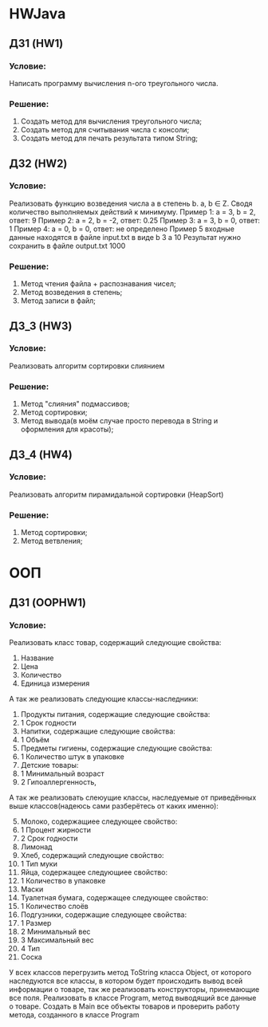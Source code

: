 # HWJava
## ДЗ1 (HW1)
### Условие:
Написать программу вычисления n-ого треугольного числа.
### Решение:
1. Создать метод для вычисления треугольного числа;
2. Создать метод для считывания числа с консоли;
3. Создать метод для печать результата типом String;

## ДЗ2 (HW2)
### Условие:
Реализовать функцию возведения числа а в степень b. a, b ∈ Z. Сводя количество выполняемых действий к минимуму. 
Пример 1: а = 3, b = 2, ответ: 9 
Пример 2: а = 2, b = -2, ответ: 0.25
Пример 3: а = 3, b = 0, ответ: 1
Пример 4: а = 0, b = 0, ответ: не определено
Пример 5
входные данные находятся в файле input.txt в виде
b 3
a 10
Результат нужно сохранить в файле output.txt
1000
### Решение:
1. Метод чтения файла + распознавания чисел;
2. Метод возведения в степень;
3. Метод записи в файл;


## ДЗ_3 (HW3)
### Условие:
Реализовать алгоритм сортировки слиянием
### Решение:
1. Метод "слияния" подмассивов;
2. Метод сортировки;
3. Метод вывода(в моём случае просто перевода в String и оформления для красоты);


## ДЗ_4 (HW4)
### Условие:
Реализовать алгоритм пирамидальной сортировки (HeapSort)
### Решение:
1. Метод сортировки;
2. Метод ветвления;

# ООП
## ДЗ1 (OOPHW1)
### Условие:
Реализовать класс товар, содержащий следующие свойства:
1. Название
2. Цена
3. Количество
4. Единица измерения

А так же реализовать следующие классы-наследники:

1. Продукты питания, содержащие следующие свойства:
1. 1 Срок годности
2. Напитки, содержащие следующие свойства:
2. 1 Объём
3. Предметы гигиены, содержащие следующие свойства:
3. 1 Количество штук в упаковке
4. Детские товары:
4. 1 Минимальный возраст
4. 2 Гипоаллергенность,

А так же реализовать слеюущие классы, наследуемые от приведённых выше классов(надеюсь сами разберётесь от каких именно):

5. Молоко, содержащиее следующее свойство:
5. 1 Процент жирности
5. 2 Срок годности
6. Лимонад
7. Хлеб, содержащий следующие свойство:
7. 1 Тип муки
8. Яйца, содержащее следующиее свойство:
8. 1 Количество в упаковке
9. Маски
10. Туалетная бумага, содержащее следующее свойство:
10. 1 Количество слоёв
11. Подгузники, содержащие следующее свойства:
11. 1 Размер
11. 2 Минимальный вес
11. 3 Максимальный вес
11. 4 Тип
12. Соска

У всех классов перегрузить метод ToString класса Object, от которого наследуются все классы, в котором будет происходить вывод всей информации о товаре, так же реализовать конструкторы, принемающие все поля.
Реализовать в классе Program, метод выводящий все данные о товаре. Создать в Main все объекты товаров и проверить работу метода, созданного в классе Program